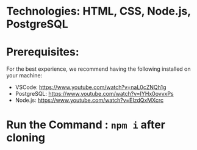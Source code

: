 # Technologies: HTML, CSS, Node.js, PostgreSQL
# Prerequisites:
For the best experience, we recommend having the following installed on your machine:
- VSCode: https://www.youtube.com/watch?v=naL0cZNQh1g
- PostgreSQL: https://www.youtube.com/watch?v=IYHx0ovvxPs
- Node.js: https://www.youtube.com/watch?v=EIzdQxMXcrc 

# Run the Command : `npm i` after cloning
